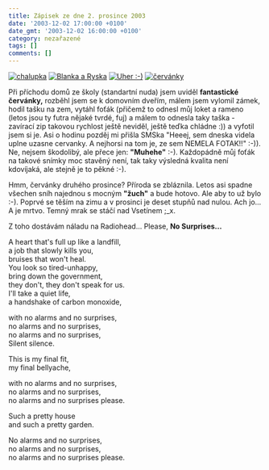 ```yaml
---
title: Zápisek ze dne 2. prosince 2003
date: '2003-12-02 17:00:00 +0100'
date_gmt: '2003-12-02 16:00:00 +0100'
category: nezařazené
tags: []
comments: []
---
```

<div >  <a href="/assets/migrated/old-images/chalupka.jpg"><img alt="chalupka" src="/assets/migrated/old-images/chalupka.jpg"></a>  <a href="/assets/migrated/old-images/blankaaryska.jpg"><img alt="Blanka a Ryska" src="/assets/migrated/old-images/blankaaryska.jpg"></a>  <a href="/assets/migrated/old-images/uher2.jpg"><img alt="Uher :-)" src="/assets/migrated/old-images/uher2.jpg"></a>  <a href="/assets/migrated/old-images/cervanky.jpg"><img alt="červánky" src="/assets/migrated/old-images/cervanky.jpg"></a>  </div>
<p>Při příchodu domů ze školy (standartní nuda) jsem uviděl <strong>fantastické červánky,</strong> rozběhl jsem se  k domovním dveřím, málem jsem vylomil zámek, hodil tašku na zem, vytáhl foťák (přičemž to odnesl můj  loket a rameno (letos jsou ty futra nějaké tvrdé, fuj) a málem to odnesla taky  taška - zavírací zip takovou rychlost ještě neviděl, ještě teďka chládne :)) a vyfotil jsem si je.  Asi o hodinu pozděj mi přišla SMSka "Heeej, sem dneska videla uplne uzasne cervanky. A nejhorsi na  tom je, ze sem NEMELA FOTAK!!" :-)). Ne, nejsem škodolibý, ale přece jen: <strong>&quot;Muhehe&quot;</strong> :-).  Každopádně můj foťák  na takové snímky moc stavěný není, tak taky výsledná kvalita není kdovíjaká, ale stejně je to pěkné :-).</p>
<p>Hmm, červánky druhého prosince? Příroda se zbláznila. Letos asi spadne všechen sníh najednou s  mocným <strong>&quot;žuch&quot;</strong> a bude hotovo. Ale aby to už bylo :-). Poprvé se těším na zimu  a v prosinci je deset stupňů nad nulou. Ach jo... A je mrtvo. Temný mrak se stáčí nad Vsetínem ;_x.</p>
<p>Z toho dostávám náladu na Radiohead... Please, <strong>No Surprises...</strong></p>
<p class="odsazeny">A heart that's full up like a landfill,<br>  a job that slowly kills you,<br>  bruises that won't heal.<br>  You look so tired-unhappy,<br>  bring down the government,<br>  they don't, they don't speak for us.<br>  I'll take a quiet life,<br>  a handshake of carbon monoxide,</p>
<p class="odsazeny">with no alarms and no surprises,<br>  no alarms and no surprises,<br>  no alarms and no surprises,<br>  Silent silence.</p>
<p class="odsazeny">This is my final fit,<br>  my final bellyache,</p>
<p class="odsazeny">with no alarms and no surprises,<br>  no alarms and no surprises,<br>  no alarms and no surprises please.</p>
<p class="odsazeny">Such a pretty house<br>  and such a pretty garden.</p>
<p class="odsazeny">No alarms and no surprises,<br>  no alarms and no surprises,<br>  no alarms and no surprises please.</p>
